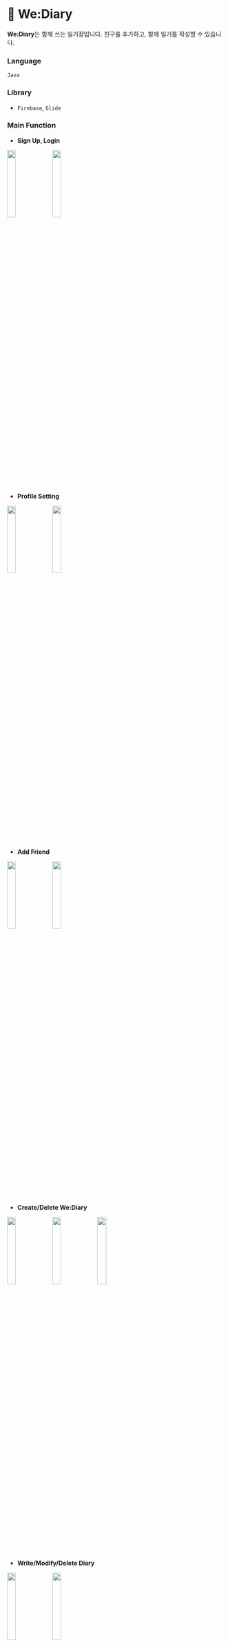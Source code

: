 # 📖 We:Diary

**We:Diary**는 함께 쓰는 일기장입니다. 친구를 추가하고, 함께 일기를 작성할 수 있습니다.

### Language
`Java`

### Library
* `Firebase`, `Glide`

### Main Function

* **Sign Up, Login** 

<img src="https://user-images.githubusercontent.com/54823396/87871939-ad4b9580-c9ef-11ea-9275-0f771620e602.png" width="20%"> <img src="https://user-images.githubusercontent.com/54823396/87871940-b2a8e000-c9ef-11ea-8608-3ba40161601b.png" width="20%">

* **Profile Setting** 

<img src="https://user-images.githubusercontent.com/54823396/87872194-7a0a0600-c9f1-11ea-8e1d-8bd522d25d2f.png" width="20%"> <img src="https://user-images.githubusercontent.com/54823396/87872197-7bd3c980-c9f1-11ea-825c-3fb68d49b104.png" width="20%">

* **Add Friend** 

<img src="https://user-images.githubusercontent.com/54823396/87872100-cc96f280-c9f0-11ea-8aa6-f468dd5d2df9.png" width="20%"> <img src="https://user-images.githubusercontent.com/54823396/87872103-cf91e300-c9f0-11ea-8d81-2b8390d1eb72.png" width="20%">

* **Create/Delete We:Diary** 

<img src="https://user-images.githubusercontent.com/54823396/87872123-023bdb80-c9f1-11ea-8412-080bb8ac9b41.png" width="20%"> <img src="https://user-images.githubusercontent.com/54823396/87872125-0536cc00-c9f1-11ea-85f9-ede39b19d2d4.png" width="20%"> <img src="https://user-images.githubusercontent.com/54823396/87872126-07008f80-c9f1-11ea-8978-69f27c49565b.png" width="20%">

* **Write/Modify/Delete Diary** 

<img src="https://user-images.githubusercontent.com/54823396/87872162-40d19600-c9f1-11ea-981b-8636cdd70592.png" width="20%"> <img src="https://user-images.githubusercontent.com/54823396/87872165-44651d00-c9f1-11ea-96b6-08fbf0c45b91.png" width="20%">



